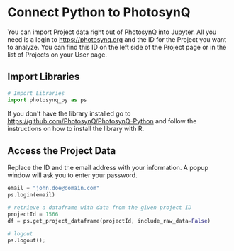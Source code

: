 # Connect Python to PhotosynQ

You can import Project data right out of PhotosynQ into Jupyter. All you need is a login to <https://photosynq.org> and the ID for the Project you want to analyze. You can find this ID on the left side of the Project page or in the list of Projects on your User page.

## Import Libraries

```python
# Import Libraries
import photosynq_py as ps
```

If you don't have the library installed go to <https://github.com/PhotosynQ/PhotosynQ-Python> and follow the instructions on how to install the library with R.

## Access the Project Data

Replace the ID and the email address with your information. A popup window will ask you to enter your password.

```python
email = "john.doe@domain.com"
ps.login(email)

# retrieve a dataframe with data from the given project ID
projectId = 1566
df = ps.get_project_dataframe(projectId, include_raw_data=False)

# logout
ps.logout();
```
